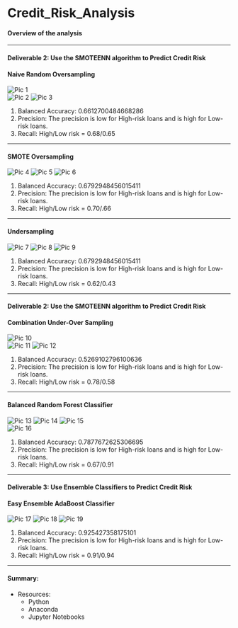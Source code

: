# Credit_Risk_Analysis
#### Overview of the analysis

---
#### Deliverable 2: Use the SMOTEENN algorithm to Predict Credit Risk 
#### Naive Random Oversampling
![Pic 1](https://github.com/Tifarahani/Credit_Risk_Analysis/blob/main/Resources/img/Accuracy_Score.png)    
![Pic 2](https://github.com/Tifarahani/Credit_Risk_Analysis/blob/main/Resources/img/Confusion_Matrix.png)
![Pic 3](https://github.com/Tifarahani/Credit_Risk_Analysis/blob/main/Resources/img/Imbalanced_Classification_Report.png)
1. Balanced Accuracy: 0.6612700484668286
2. Precision: The precision is low for High-risk loans and is high for Low-risk loans.
3. Recall: High/Low risk = 0.68/0.65
---
#### SMOTE Oversampling
![Pic 4](https://github.com/Tifarahani/Credit_Risk_Analysis/blob/main/Resources/img/SMOT1.png) 
![Pic 5](https://github.com/Tifarahani/Credit_Risk_Analysis/blob/main/Resources/img/SMOT.png) 
![Pic 6](https://github.com/Tifarahani/Credit_Risk_Analysis/blob/main/Resources/img/Smot_Accuracy_score.png)
1. Balanced Accuracy: 0.6792948456015411
2. Precision: The precision is low for High-risk loans and is high for Low-risk loans.
3. Recall: High/Low risk = 0.70/.66
---
#### Undersampling
![Pic 7](https://github.com/Tifarahani/Credit_Risk_Analysis/blob/main/Resources/img/Undersampling1.png)
![Pic 8](https://github.com/Tifarahani/Credit_Risk_Analysis/blob/main/Resources/img/Undersampling2.png) 
![Pic 9](https://github.com/Tifarahani/Credit_Risk_Analysis/blob/main/Resources/img/Undersampling3.png) 
1. Balanced Accuracy: 0.6792948456015411
2. Precision:  The precision is low for High-risk loans and is high for Low-risk loans.
3. Recall: High/Low risk = 0.62/0.43
---
#### Deliverable 2: Use the SMOTEENN algorithm to Predict Credit Risk 
#### Combination Under-Over Sampling
![Pic 10](https://github.com/Tifarahani/Credit_Risk_Analysis/blob/main/Resources/img/Combination_1.png)     
![Pic 11](https://github.com/Tifarahani/Credit_Risk_Analysis/blob/main/Resources/img/Deliv_2.png) 
![Pic 12](https://github.com/Tifarahani/Credit_Risk_Analysis/blob/main/Resources/img/Deliv_2_Report.png) 
1. Balanced Accuracy: 0.5269102796100636
2. Precision: The precision is low for High-risk loans and is high for Low-risk loans.
3. Recall: High/Low risk = 0.78/0.58
---
#### Balanced Random Forest Classifier
![Pic 13](https://github.com/Tifarahani/Credit_Risk_Analysis/blob/main/Resources/img/Balance%20accuracy.png) 
![Pic 14](https://github.com/Tifarahani/Credit_Risk_Analysis/blob/main/Resources/img/Confusion_Matrix_D3.pngsification_ReportD3.png) 
![Pic 15](https://github.com/Tifarahani/Credit_Risk_Analysis/blob/main/Resources/img/Classification_ReportD3.png)    
![Pic 16](https://github.com/Tifarahani/Credit_Risk_Analysis/blob/main/Resources/img/List_by_Priority_D3.png)
1. Balanced Accuracy: 0.7877672625306695
2. Precision: The precision is low for High-risk loans and is high for Low-risk loans.
3. Recall: High/Low risk = 0.67/0.91
---
#### Deliverable 3: Use Ensemble Classifiers to Predict Credit Risk
#### Easy Ensemble AdaBoost Classifier
![Pic 17](https://github.com/Tifarahani/Credit_Risk_Analysis/blob/main/Resources/img/Train_EasyEnsemble.png)
![Pic 18](https://github.com/Tifarahani/Credit_Risk_Analysis/blob/main/Resources/img/AccuracyScore_EasyEnsemble.png)
![Pic 19](https://github.com/Tifarahani/Credit_Risk_Analysis/blob/main/Resources/img/Report_EasyEnsemble.png)

1. Balanced Accuracy: 0.925427358175101
2. Precision: The precision is low for High-risk loans and is high for Low-risk loans.
3. Recall: High/Low risk = 0.91/0.94
---
#### Summary:
* Resources:
   * Python 
   * Anaconda 
   * Jupyter Notebooks
